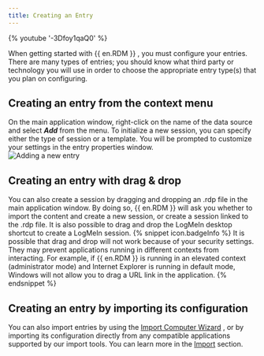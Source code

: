 ```yaml
---
title: Creating an Entry
---
```

{% youtube '-3Dfoy1qaQ0' %}  

When getting started with {{ en.RDM }} , you must configure your entries. There are many types of entries; you should know what third party or technology you will use in order to choose the appropriate entry type(s) that you plan on configuring. 

## Creating an entry from the context menu 

On the main application window, right-click on the name of the data source and select ***Add***   from   the menu. To initialize a new session, you can specify either the type of session or a template. You will be prompted to customize your settings in the entry properties window.  
![Adding a new entry](/img/en/rdm/windows/clip11224.png) 

## Creating an entry with drag & drop 

You can also create a session by dragging and dropping an .rdp file in the main application window. By doing so, {{ en.RDM }} will ask you whether to import the content and create a new session, or create a session linked to the .rdp file. It is also possible to drag and drop the LogMeIn desktop shortcut to create a LogMeIn session. 
{% snippet icon.badgeInfo %} 
It is possible that drag and drop will not work because of your security settings. They may prevent applications running in different contexts from interacting. For example, if {{ en.RDM }} is running in an elevated context (administrator mode) and Internet Explorer is running in default mode, Windows will not allow you to drag a URL link in the application. 
{% endsnippet %}
 
## Creating an entry by importing its configuration 

You can also import entries by using the [Import Computer Wizard](/rdm/windows/commands/file/import/computer-wizard/) , or by importing its configuration directly from any compatible applications supported by our import tools. You can learn more in the [Import](/rdm/windows/commands/file/import/sessions/) section. 

